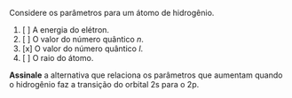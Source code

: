 Considere os parâmetros para um átomo de hidrogênio.

1. [ ] A energia do elétron.
2. [ ] O valor do número quântico $n$.
3. [x] O valor do número quântico $l$.
4. [ ] O raio do átomo.

**Assinale** a alternativa que relaciona os parâmetros que aumentam quando o hidrogênio faz a transição do orbital $\mathrm{2s}$ para o $\mathrm{2p}$.

